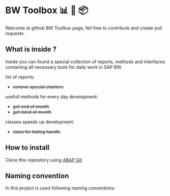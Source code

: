# BW Toolbox 📊 🔨 📦

Welcome at github BW Toolbox page, fell free to contribute and create pull requests.

## What is inside ?

Inside you can found a special collection of reports, methods and interfaces containing all necessary tools for daily work in SAP BW.

list of reports:
- ~~remove special charters~~

usefull methods for every day development:
- ~~get end of month~~
- ~~get mind of month~~

classes speeds up development:
- ~~class for ballog handle~~


## How to install

Clone this repository using [ABAP Git](https://github.com/larshp/abapGit)

## Naming convention

In this project is used following naming conventions:
 

